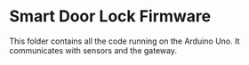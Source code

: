 # Smart Door Lock Firmware
This folder contains all the code running on the Arduino Uno. It communicates with sensors and the gateway.